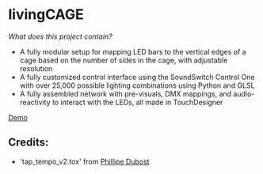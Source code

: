 # livingCAGE

*What does this project contain?*
- A fully modular setup for mapping LED bars to the vertical edges of a cage based on the number of sides in the cage, with adjustable resolution
- A fully customized control interface using the SoundSwitch Control One with over 25,000 possible lighting combinations using Python and GLSL
- A fully assembled network with pre-visuals, DMX mappings, and audio-reactivity to interact with the LEDs, all made in TouchDesigner

[Demo](https://youtu.be/fIoU9TbAJYw)

## Credits:
- 'tap_tempo_v2.tox' from [Phillipe Dubost](https://philippedubost.com/)

